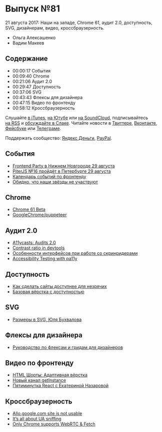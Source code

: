 # Выпуск №81

21 августа 2017: Наши на западе, Chrome 61, аудит 2.0, доступность, SVG, дизайнерам, видео, кроссбраузерность.

- Ольга Алексашенко
- Вадим Макеев

## Содержание

- 00:00:17 События
- 00:09:40 Chrome
- 00:21:06 Аудит 2.0
- 00:29:47 Доступность
- 00:37:06 SVG
- 00:43:43 Флексы для дизайнера
- 00:47:15 Видео по фронтенду
- 00:58:12 Кроссбраузерность

Слушайте [в iTunes](https://itunes.apple.com/podcast/id1080500016), [на Ютубе](https://www.youtube.com/playlist?list=PLMBnwIwFEFHcwuevhsNXkFTcadeX5R1Go) или [на SoundCloud](https://soundcloud.com/web-standards), подписывайтесь [на RSS](https://web-standards.ru/podcast/feed/) и [обсуждайте в Слаке](http://slack.web-standards.ru/). Читайте новости в [Твиттере](https://twitter.com/webstandards_ru), [Вконтакте](https://vk.com/webstandards_ru), [Фейсбуке](https://www.facebook.com/webstandardsru) или [Телеграме](https://t.me/webstandards_ru).

Поддержать сообщество: [Яндекс Деньги](https://money.yandex.ru/to/41001119329753), [PayPal](https://www.paypal.me/pepelsbey).

## События

- [Frontend Party в Нижнем Новгороде 29 августа](https://events.yandex.ru/events/meetings/29-aug-2017/)
- [PiterJS №16 пройдёт в Петербурге 29 августа](https://meetabit.com/events/piterjs-16)
- [Календарь событий по фронтенду](https://github.com/web-standards-ru/calendar)
- [Обидно, что наши звёзды не участвуют](https://web-standards.slack.com/archives/C09TBDY87/p1502881243000171)

## Chrome

- [Chrome 61 Beta](https://blog.chromium.org/2017/08/chrome-61-beta-javascript-modules.html)
- [GoogleChrome/puppeteer](https://github.com/GoogleChrome/puppeteer)

## Аудит 2.0

- [A11ycasts: Audits 2.0](https://youtu.be/b0Q5Zp_yKaU)
- [Contrast ratio in devtools](https://remysharp.com/2017/08/17/contrast-ratio-in-devtools)
- [Особенности интерфейсов при работе со скринридерами](https://youtu.be/2nSib5UuR_g)
- [Accessibility Testing with pa11y](https://bitsofco.de/pa11y/)

## Доступность

- [Как сделать сайты доступнее для незрячих](https://habr.ru/p/335442)
- [Базовая вёрстка с доступностью](https://htmlacademy.ru/intensive/htmlcss)

## SVG

- [Размеры в SVG, Юля Бухвалова](http://css.yoksel.ru/svg-sizes/)

## Флексы для дизайнера

- [Руководство по флексам и гридам для дизайнеров](http://css-live.ru/articles/rukovodstvo-po-fleksboksam-i-gridam-dlya-dizajnerov.html)

## Видео по фронтенду

- [HTML Шорты: Адаптивная вёрстка](https://youtu.be/srUZ9E4qQlQ)
- [Новый канал getInstance](https://www.youtube.com/channel/UCEBHlT_L1ME6e9ixaRPp0wg)
- [Пятиминутка React с Екатериной Назаровой](http://5minreact.ru/31-getinstance/)

## Кроссбраузерность

- [Allo.google.com site is not usable](https://webcompat.com/issues/8970)
- [It’s all about UA sniffing](https://twitter.com/pepelsbey_/status/897712883987075073)
- [Only Chrome supports WebRTC & Fetch](https://twitter.com/mbleigh/status/898235939855540224)
